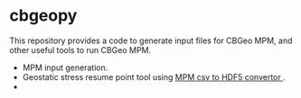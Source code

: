 # cbgeopy

This repository provides a code to generate input files for CBGeo MPM, and other useful tools to run CBGeo MPM.

* MPM input generation.
* Geostatic stress resume point tool using [MPM csv to HDF5 convertor
](https://github.com/kks32/mpm-csv-hdf5).
* 